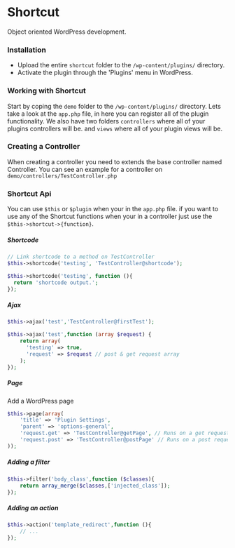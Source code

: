 # Shortcut
Object oriented WordPress development.


### Installation

* Upload the entire `shortcut` folder to the `/wp-content/plugins/` directory.
* Activate the plugin through the 'Plugins' menu in WordPress.

### Working with Shortcut

Start by coping the `demo` folder to the `/wp-content/plugins/` directory.
Lets take a look at the `app.php` file, in here you can register all of the plugin functionality.
We also have two folders `controllers` where all of your plugins controllers will be. and `views` where all of your plugin views will be.

### Creating a Controller
When creating a controller you need to extends the base controller named Controller.
You can see an example for a controller on `demo/controllers/TestController.php`

### Shortcut Api

You can use `$this` or `$plugin` when your in the `app.php` file.
if you want to use any of the Shortcut functions when your in a controller just use the `$this->shortcut->{function}`.

##### Shortcode

```php
// Link shortcode to a method on TestController
$this->shortcode('testing', 'TestController@shortcode');

$this->shortcode('testing', function (){
  return 'shortcode output.';
});
```


##### Ajax

```php
$this->ajax('test','TestController@firstTest');

$this->ajax('test',function (array $request) {
    return array(
      'testing' => true,
      'request' => $request // post & get request array
    );
});
```

##### Page
Add a WordPress page

```php
$this->page(array(
    'title' => 'Plugin Settings',
    'parent' => 'options-general',
    'request.get' => 'TestController@getPage', // Runs on a get request to the page
    'request.post' => 'TestController@postPage' // Runs on a post request to the page
));
```

##### Adding a filter

```php
$this->filter('body_class',function ($classes){
    return array_merge($classes,['injected_class']);
});
```

##### Adding an action

```php
$this->action('template_redirect',function (){
    // ...
});
```


